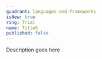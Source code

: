 ```yaml
---
quadrant: languages-and-frameworks
isNew: true
ring: Trial
name: Title5
published: false
---
```


Description goes here
